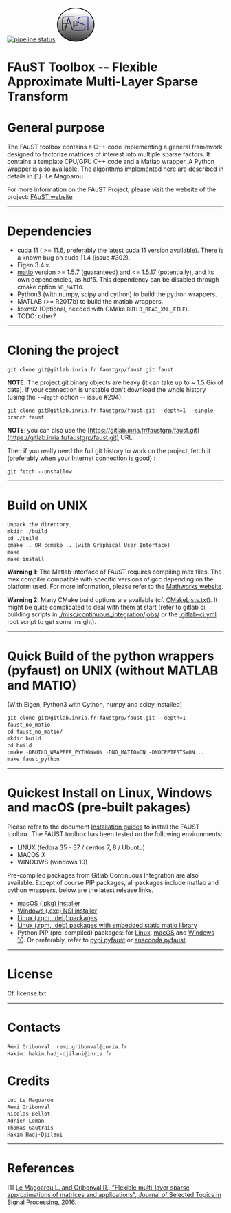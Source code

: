 [![pipeline status](https://gitlab.inria.fr/faustgrp/faust/badges/hakim_branch/pipeline.svg)](https://gitlab.inria.fr/faustgrp/faust/commits/hakim_branch)
![FAµST Logo](./gen_doc/images/logo.png)

# FAuST Toolbox -- Flexible Approximate Multi-Layer Sparse Transform


General purpose
===============

The FAuST toolbox contains a C++ code implementing a general framework
designed to factorize matrices of interest into multiple sparse factors.
It contains a template CPU/GPU C++ code and a Matlab wrapper.
A Python wrapper is also available.
The algorithms implemented here are described in details in [1]- Le Magoarou

For more information on the FAuST Project, please visit the website of the
project: [FAµST website](http://faust.inria.fr)

---

Dependencies
============
- cuda 11 ( >= 11.6, preferably the latest cuda 11 version available). There is a known bug on cuda 11.4 (issue #302).
- Eigen 3.4.x.
- [matio](https://github.com/tbeu/matio) version >= 1.5.7 (guaranteed) and <= 1.5.17 (potentially), and its own dependencies, as hdf5. This dependency can be disabled through cmake option ``NO_MATIO``.
- Python3 (with numpy, scipy and cython) to build the python wrappers.
- MATLAB (>= R2017b) to build the matlab wrappers.
- libxml2 (Optional, needed with CMake ``BUILD_READ_XML_FILE``).
- TODO: other?


---

Cloning the project
============

```
git clone git@gitlab.inria.fr:faustgrp/faust.git faust
```

**NOTE**: The project git binary objects are heavy (it can take up to ~ 1.5 Gio of data). If your connection is unstable don't download the whole history (using the ``--depth`` option -- issue #294).

```
git clone git@gitlab.inria.fr:faustgrp/faust.git --depth=1 --single-branch faust
```
**NOTE**: you can also use the [https://gitlab.inria.fr/faustgrp/faust.git](https://gitlab.inria.fr/faustgrp/faust.git) URL.

Then if you really need the full git history to work on the project, fetch it (preferably when your Internet connection is good) :

```
git fetch --unshallow
```

---
Build on UNIX
=====================

	Unpack the directory.
	mkdir ./build
	cd ./build
	cmake .. OR ccmake .. (with Graphical User Interface)
	make
	make install

**Warning 1**:
The Matlab interface of FAuST requires compiling mex files. The mex compiler
compatible with specific versions of gcc depending on the platform used.
For more information, please refer to the [Mathworks website](http://fr.mathworks.com/support/compilers/R2016a/index.html).

**Warning 2**:
Many CMake build options are available (cf. [CMakeLists.txt](./CMakeLists.txt)). It might be quite complicated to deal with them at start (refer to gitlab ci building scripts in [./misc/continuous\_integration/jobs/](./misc/continuous_integration/jobs/) or the [.gitlab-ci.yml](.gitlab-ci.yml) root script to get some insight).

---
Quick Build of the python wrappers (pyfaust) on UNIX (without MATLAB and MATIO)
=========================================================

(With Eigen, Python3 with Cython, numpy and scipy installed)

	git clone git@gitlab.inria.fr:faustgrp/faust.git --depth=1  faust_no_matio
	cd faust_no_matio/
	mkdir build
	cd build
	cmake -DBUILD_WRAPPER_PYTHON=ON -DNO_MATIO=ON -DNOCPPTESTS=ON ..
	make faust_python

---

Quickest Install on Linux, Windows and macOS (pre-built pakages)
============================================

Please refer to the document [Installation guides](https://faustgrp.gitlabpages.inria.fr/faust/last-doc/html/md_README.html)
to install the FAUST toolbox.
The FAUST toolbox has been tested on the following environments:
- LINUX (fedora 35 - 37 / centos 7, 8 / Ubuntu)
- MACOS X
- WINDOWS (windows 10)

Pre-compiled packages from Gitlab Continuous Integration are also available. Except of course PIP packages, all packages include matlab and python wrappers, below are the latest release links.  
- [macOS (.pkg) installer](https://gitlab.inria.fr/faustgrp/faust/-/jobs/artifacts/master/download?job=package_macos_release)  
- [Windows (.exe) NSI installer](https://gitlab.inria.fr/faustgrp/faust/-/jobs/artifacts/master/download?job=package_win_release)  
- [Linux (.rpm, .deb) packages](https://gitlab.inria.fr/faustgrp/faust/-/jobs/artifacts/master/download?job=package_linux_release)  
- [Linux (.rpm, .deb) packages with embedded static matio library](https://gitlab.inria.fr/faustgrp/faust/-/jobs/artifacts/master/download?job=package_linux_release)  
- Python PIP (pre-compiled) packages: for [Linux](https://gitlab.inria.fr/faustgrp/faust/-/jobs/artifacts/master/download?job=package_linux_purepy_release), [macOS](https://gitlab.inria.fr/faustgrp/faust/-/jobs/artifacts/master/download?job=package_macos_purepy_release) and [Windows 10](https://gitlab.inria.fr/faustgrp/faust/-/jobs/artifacts/master/download?job=package_win_purepy_release). Or preferably, refer to [pypi pyfaust](https://pypi.org/project/pyfaust) or [anaconda pyfaust](https://anaconda.org/pyfaust/pyfaust).

---
License
========

Cf. license.txt

---

Contacts
========

	Rémi Gribonval: remi.gribonval@inria.fr
	Hakim: hakim.hadj-djilani@inria.fr


Credits
========
	Luc Le Magoarou
	Remi Gribonval
	Nicolas Bellot
	Adrien Leman
	Thomas Gautrais
	Hakim Hadj-Djilani
---

References
==========

[1]	[Le Magoarou L. and Gribonval R., "Flexible multi-layer sparse
	approximations of matrices and applications", Journal of Selected
	Topics in Signal Processing, 2016.](https://hal.archives-ouvertes.fr/hal-01167948v1)

